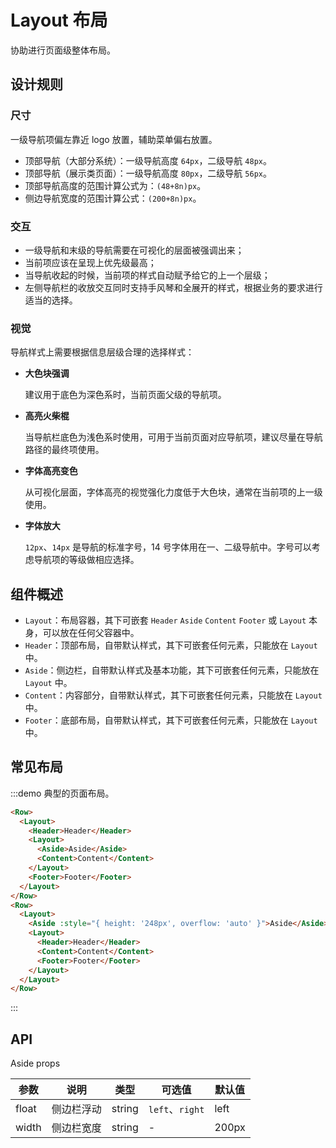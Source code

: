 # Layout 布局

协助进行页面级整体布局。

## 设计规则

### 尺寸

一级导航项偏左靠近 logo 放置，辅助菜单偏右放置。

- 顶部导航（大部分系统）：一级导航高度 `64px`，二级导航 `48px`。
- 顶部导航（展示类页面）：一级导航高度 `80px`，二级导航 `56px`。
- 顶部导航高度的范围计算公式为：`(48+8n)px`。
- 侧边导航宽度的范围计算公式：`(200+8n)px`。

### 交互

- 一级导航和末级的导航需要在可视化的层面被强调出来；
- 当前项应该在呈现上优先级最高；
- 当导航收起的时候，当前项的样式自动赋予给它的上一个层级；
- 左侧导航栏的收放交互同时支持手风琴和全展开的样式，根据业务的要求进行适当的选择。

### 视觉

导航样式上需要根据信息层级合理的选择样式：

- **大色块强调**

  建议用于底色为深色系时，当前页面父级的导航项。

- **高亮火柴棍**

  当导航栏底色为浅色系时使用，可用于当前页面对应导航项，建议尽量在导航路径的最终项使用。

- **字体高亮变色**

  从可视化层面，字体高亮的视觉强化力度低于大色块，通常在当前项的上一级使用。

- **字体放大**

  `12px`、`14px` 是导航的标准字号，14 号字体用在一、二级导航中。字号可以考虑导航项的等级做相应选择。

## 组件概述

- `Layout`：布局容器，其下可嵌套 `Header` `Aside` `Content` `Footer` 或 `Layout` 本身，可以放在任何父容器中。
- `Header`：顶部布局，自带默认样式，其下可嵌套任何元素，只能放在 `Layout` 中。
- `Aside`：侧边栏，自带默认样式及基本功能，其下可嵌套任何元素，只能放在 `Layout` 中。
- `Content`：内容部分，自带默认样式，其下可嵌套任何元素，只能放在 `Layout` 中。
- `Footer`：底部布局，自带默认样式，其下可嵌套任何元素，只能放在 `Layout` 中。

## 常见布局

:::demo 典型的页面布局。

```html
<Row>
  <Layout>
    <Header>Header</Header>
    <Layout>
      <Aside>Aside</Aside>
      <Content>Content</Content>
    </Layout>
    <Footer>Footer</Footer>
  </Layout>
</Row>
<Row>
  <Layout>
    <Aside :style="{ height: '248px', overflow: 'auto' }">Aside</Aside>
    <Layout>
      <Header>Header</Header>
      <Content>Content</Content>
      <Footer>Footer</Footer>
    </Layout>
  </Layout>
</Row>
```
:::

## API

Aside props

| 参数 | 说明 | 类型 | 可选值 | 默认值 |
|---- |---- |---- |---- |---- |
| float | 侧边栏浮动 | string | `left`、`right` | left |
| width | 侧边栏宽度 | string | - | 200px |

<script>
  import Row from '@/components/row';
  import Layout from '@/components/layout';
  import Header from '@/components/header';
  import Aside from '@/components/aside';
  import Content from '@/components/content';
  import Footer from '@/components/footer';

  export default {
    components: {
      Row,
      Layout,
      Header,
      Aside,
      Content,
      Footer,
    },
  };
</script>
<style>
  .v-header {
    height: 64px;
    background-color: #1890FF;
    line-height: 64px;
    color: #FFFFFF;
    text-align: center;
  }
  .v-aside {
    height: auto;
    background-color: #40A9FF;
    line-height: 120px;
    color: #FFFFFF;
    text-align: center;
  }
  .v-content {
    height: 120px;
    background-color: #096DD9;
    line-height: 120px;
    color: #FFFFFF;
    text-align: center;
  }
  .v-footer {
    height: 64px;
    background-color: #1890FF;
    line-height: 64px;
    color: #FFFFFF;
    text-align: center;
  }
</style>